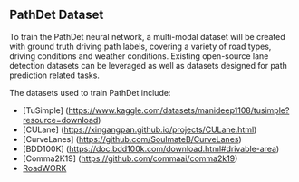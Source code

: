## PathDet Dataset
To train the PathDet neural network, a multi-modal dataset will be created with ground truth driving path labels, covering a variety of road types, driving conditions and weather conditions. Existing open-source lane detection datasets can be leveraged as well as datasets designed for path prediction related tasks.

The datasets used to train PathDet include:
- [TuSimple] (https://www.kaggle.com/datasets/manideep1108/tusimple?resource=download)
- [CULane] (https://xingangpan.github.io/projects/CULane.html)
- [CurveLanes] (https://github.com/SoulmateB/CurveLanes)
- [BDD100K] (https://doc.bdd100k.com/download.html#drivable-area)
- [Comma2K19] (https://github.com/commaai/comma2k19)
- [RoadWORK](https://www.cs.cmu.edu/~ILIM/roadwork_dataset/)

